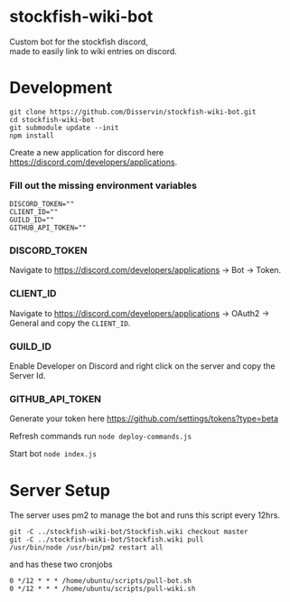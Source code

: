 # stockfish-wiki-bot

Custom bot for the stockfish discord,  
made to easily link to wiki entries on discord.

# Development

```
git clone https://github.com/Disservin/stockfish-wiki-bot.git
cd stockfish-wiki-bot
git submodule update --init
npm install
```

Create a new application for discord here <https://discord.com/developers/applications>.

### Fill out the missing environment variables

```
DISCORD_TOKEN=""
CLIENT_ID=""
GUILD_ID=""
GITHUB_API_TOKEN=""
```

### DISCORD_TOKEN

Navigate to <https://discord.com/developers/applications> -> Bot -> Token.

### CLIENT_ID

Navigate to <https://discord.com/developers/applications> -> OAuth2 -> General and copy the `CLIENT_ID`.

### GUILD_ID

Enable Developer on Discord and right click on the server and copy the Server Id.

### GITHUB_API_TOKEN

Generate your token here <https://github.com/settings/tokens?type=beta>

Refresh commands run
`node deploy-commands.js`

Start bot
`node index.js`

# Server Setup

The server uses pm2 to manage the bot and runs this script every 12hrs.

```
git -C ../stockfish-wiki-bot/Stockfish.wiki checkout master
git -C ../stockfish-wiki-bot/Stockfish.wiki pull
/usr/bin/node /usr/bin/pm2 restart all
```

and has these two cronjobs

```
0 */12 * * * /home/ubuntu/scripts/pull-bot.sh
0 */12 * * * /home/ubuntu/scripts/pull-wiki.sh
```
